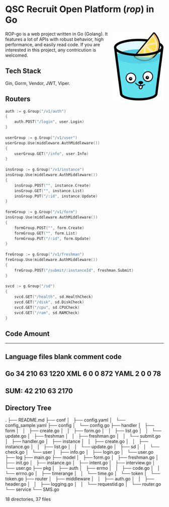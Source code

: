 # QSC Recruit Open Platform (*rop*) in Go

<img align="right" width="159px" src="https://raw.githubusercontent.com/gin-gonic/logo/master/color.png">

ROP-go is a web project written in Go (Golang). It features a lot of APIs with robust behavior, high performance, and easily read code.
If you are interested in this project, any contricution is welcomed.

## Tech Stack
Gin, Gorm, Vendor, JWT, Viper.

## Routers
```go
auth := g.Group("/v1/auth")
{
    auth.POST("/login", user.Login)
}

userGroup := g.Group("/v1/user")
userGroup.Use(middleware.AuthMiddleware())
{
    userGroup.GET("/info", user.Info)
}

insGroup := g.Group("/v1/instance")
insGroup.Use(middleware.AuthMiddleware())
{
    insGroup.POST("", instance.Create)
    insGroup.GET("", instance.List)
    insGroup.PUT("/:id", instance.Update)
}

formGroup := g.Group("/v1/form")
insGroup.Use(middleware.AuthMiddleware())
{
    formGroup.POST("", form.Create)
    formGroup.GET("", form.List)
    formGroup.PUT("/:id", form.Update)
}

freGroup := g.Group("/v1/freshman")
freGroup.Use(middleware.AuthMiddleware())
{
    freGroup.POST("/submit/:instanceId", freshman.Submit)
}

svcd := g.Group("/sd")
{
    svcd.GET("/health", sd.HealthCheck)
    svcd.GET("/disk", sd.DiskCheck)
    svcd.GET("/cpu", sd.CPUCheck)
    svcd.GET("/ram", sd.RAMCheck)
}
```

## Code Amount
-------------------------------------------------------------------------------
Language                     files          blank        comment           code
-------------------------------------------------------------------------------
Go                              34            210             63           1220
XML                              6              0              0            872
YAML                             2              0              0             78
-------------------------------------------------------------------------------
SUM:                            42            210             63           2170
-------------------------------------------------------------------------------


## Directory Tree
.
├── README.md
├── conf
│   ├── config.yaml
│   └── config_sample.yaml
├── config
│   └── config.go
├── handler
│   ├── form
│   │   ├── create.go
│   │   ├── form.go
│   │   ├── list.go
│   │   └── update.go
│   ├── freshman
│   │   ├── freshman.go
│   │   └── submit.go
│   ├── handler.go
│   ├── instance
│   │   ├── create.go
│   │   ├── instance.go
│   │   ├── list.go
│   │   └── update.go
│   ├── sd
│   │   └── check.go
│   └── user
│       ├── info.go
│       ├── login.go
│       └── user.go
├── log
├── main.go
├── model
│   ├── form.go
│   ├── freshman.go
│   ├── init.go
│   ├── instance.go
│   ├── intent.go
│   ├── interview.go
│   └── user.go
├── pkg
│   ├── auth
│   ├── errno
│   │   ├── code.go
│   │   └── errno.go
│   ├── timerange
│   │   └── time.go
│   └── token
│       └── token.go
├── router
│   ├── middleware
│   │   ├── auth.go
│   │   ├── header.go
│   │   ├── logging.go
│   │   └── requestid.go
│   └── router.go
└── service
    └── SMS.go

18 directories, 37 files

